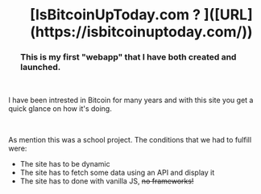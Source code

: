 <div id="user-content-toc">
  <ul align="center" style="list-style: none;">
   <summary>
      <h1>[IsBitcoinUpToday.com ? ]([URL](https://isbitcoinuptoday.com/))</h1>
   </summary>
    </ul>
</div>


<div id="user-content-toc">
  <ul  style="list-style: none;">
   <summary>
      <h3>This is my first "webapp" that I have both created and launched.</h3>
   </summary>
    </ul>
</div>
<br>
<p>I have been intrested in Bitcoin for many years and with this site you get a quick glance on how it's doing.</p>
 <br>
<p>As mention this was a school project. The conditions that we had to fulfill were:</p>
<div>
  <ul  style="list-style-type: disc;">
   <summary>
<li>The site has to be dynamic</li>
<li>The site has to fetch some data using an API and display it</li>
<li>The site has to done with vanilla JS, <s>no frameworks!</s> </li>
 </summary></ul></div>

